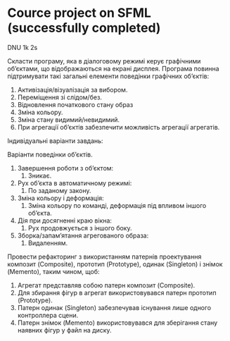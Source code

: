 # Cource project on SFML (successfully completed)
DNU 1k 2s

Скласти програму, яка в діалоговому режимі керує графічними об’єктами, що відображаються на екрані дисплея.
Програма повинна підтримувати такі загальні елементи поведінки графічних об’єктів:
1.	Активізація/візуалізація за вибором.
2.	Переміщення зі слідом/без.
3.	Відновлення початкового стану образ
4.	Зміна кольору.
5.	Зміна стану видимий/невидимий.
6.	При агрегації об’єктів забезпечити можливість агрегації агрегатів.

Індивідуальні варіанти завдань:

Варіанти поведінки об’єктів.
1.	Завершення роботи з об’єктом:
    1.	Зникає.
2.	Рух об’єкта в автоматичному режимі:
    1.	По заданому закону.
3.	Зміна кольору і деформація:
    1.	Зміна кольору по команді, деформація під впливом іншого об’єкта.
4.	Дія при досягненні краю вікна:
    1.	Рух продовжується з іншого боку.
5.	Зборка/запам’ятання агрегованого образа:
    1.	Видаленням.

Провести рефакторинг з використанням патернів проектування композит (Composite), прототип (Prototype), одинак (Singleton) і знімок (Memento), таким чином, щоб: 
1.	Агрегат представляв собою патерн композит (Composite).
2.	Для збирання фігур в агрегат використовувався патерн прототип (Prototype).
3.	Патерн одинак (Singleton) забезпечував існування лише одного контроллера сцени.
4.	Патерн знімок (Memento) використовувався для зберігання стану наявних фігур у файл на диску.

